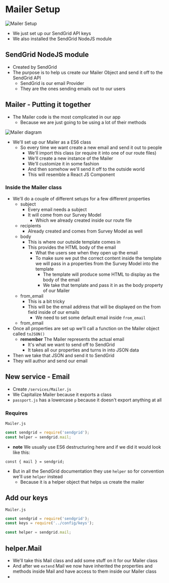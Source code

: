 # Mailer Setup
![Mailer Setup](https://i.imgur.com/UXyHF2b.png)

* We just set up our SendGrid API keys
* We also installed the SendGrid NodeJS module

## SendGrid NodeJS module
* Created by SendGrid
* The purpose is to help us create our Mailer Object and send it off to the SendGrid API
    - SendGrid is our email Provider
    - They are the ones sending emails out to our users

## Mailer - Putting it together
* The Mailer code is the most complicated in our app
    - Because we are just going to be using a lot of their methods

![Mailer diagram](https://i.imgur.com/rqjbQpI.png)

* We'll set up our Mailer as a ES6 class
    - So every time we want create a new email and send it out to people
        + We'll import this class (or require it into one of our route files)
        + We'll create a new instance of the Mailer
        + We'll customize it in some fashion
        + And then somehow we'll send it off to the outside world
        + This will resemble a React JS Component

### Inside the Mailer class
* We'll do a couple of different setups for a few different properties
    - subject
        + Every email needs a subject
        + It will come from our Survey Model
            * Which we already created inside our route file
    - recipients
        + Already created and comes from Survey Model as well
    - body
        + This is where our outside template comes in
        + This provides the HTML body of the email
            * What the users see when they open up the email
            * To make sure we put the correct content inside the template we will pass in a properties from the Survey Model into the template
                - The template will produce some HTML to display as the body of the email
                - We take that template and pass it in as the body property of our Mailer
    - from_email
        + This is a bit tricky
        + This will be the email address that will be displayed on the from field inside of our emails
            * We need to set some default email inside `from_email`
    - from_email
* Once all properties are set up we'll call a function on the Mailer object called `toJSON()`
    - **remember** The Mailer represents the actual email
        + It's what we want to send off to SendGrid
        + It takes all our properties and turns in into JSON data
* Then we take that JSON and send it to SendGrid
* They will author and send our email

## New service - Email
* Create `/services/Mailer.js`
* We Capitalize Mailer because it exports a class
* `passport.js` has a lowercase `p` because it doesn't export anything at all

### Requires
`Mailer.js`

```js
const sendgrid = require('sendgrid');
const helper = sendgrid.mail;
```

* **note** We usually use ES6 destructuring here and if we did it would look like this:

`const { mail } = sendgrid;`

* But in all the SendGrid documentation they use `helper` so for convention we'll use `helper` instead
    - Because it is a helper object that helps us create the mailer

## Add our keys
`Mailer.js`

```js
const sendgrid = require('sendgrid');
const keys = require('../config/keys');

const helper = sendgrid.mail;
```

## helper.Mail
* We'll take this Mail class and add some stuff on it for our Mailer class
* And after we `extend` Mail we now have inherited the properties and methods inside Mail and have access to them inside our Mailer class
* 


